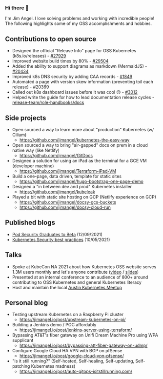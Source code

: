### Hi there 👋

I'm Jim Angel. I love solving problems and working with incredible people! The following highlights some of my OSS accomplishments and hobbies.

## Contributions to open source

* Designed the official "Release Info" page for OSS Kubernetes (k8s.io/releases) - [#27929](https://github.com/kubernetes/website/pull/27929)
* Improved website build times by 80% - [#29504](https://github.com/kubernetes/website/pull/29504)
* Added the ability to support diagrams as markdown (MermaidJS) - [#20434](https://github.com/kubernetes/website/pull/20434)
* Improved k8s DNS security by adding CAA records - [#1849](https://github.com/kubernetes/k8s.io/pull/1849)
* Automated a page with version skew information (preventing toil each release) - [#20369](https://github.com/kubernetes/website/pull/20369)
* Called out k8s dashboard issues before it was cool 🙃 - [#3012](https://github.com/kubernetes/dashboard/issues/3012)
* Helped write the guide for how to lead documentation release cycles - [release-team/role-handbooks/docs](https://github.com/kubernetes/sig-release/tree/master/release-team/role-handbooks/docs)

## Side projects

* Open sourced a way to learn more about "production" Kubernetes (w/ Cilium)
    * https://github.com/jimangel/kubernetes-the-easy-way
* Open sourced a way to bring "air-gapped" docs on prem in a cloud native way (like Netlify)
    * https://github.com/jimangel/GitDocs
* Designed a solution for using an iPad as the terminal for a GCE VM (developer machine)
    * https://github.com/jimangel/Terraform-iPad-VM
* Build a one-page, data driven, template for static sites
    * https://github.com/jimangel/hugo-bootstrap-one-page-demo
* Designed a "in between dev and prod" Kubernetes installer
    * https://github.com/jimangel/kubeleak
* Played a bit with static site hosting on GCP (Netlify experience on GCP)
    * https://github.com/jimangel/docsy-gcs-buckets
    * https://github.com/jimangel/docsy-cloud-run

## Published blogs

* [Pod Security Graduates to Beta](https://kubernetes.io/blog/2021/12/09/pod-security-admission-beta/) (12/09/2021)
* [Kubernetes Security best practices](https://kubernetes.io/blog/2021/10/05/nsa-cisa-kubernetes-hardening-guidance/) (10/05/2021)

## Talks

* Spoke at KubeCon NA 2021 about how Kubernetes OSS website serves 1.3M users monthly and let's anyone contribute ([video](https://www.youtube.com/watch?v=GDfcBF5et3Q) / [slides](https://static.sched.com/hosted_files/kccncna2021/c2/kubecon-2021-SIG-Docs-Deep-Dive-Final.pdf))
* Presented at an internal conference to an audience of 800+ around contributing to OSS Kubernetes and general Kubernetes literacy
* Host and maintain the local [Austin Kubernetes Meetup](https://community.cncf.io/kubernetes-austin/)

## Personal blog

* Testing upstream Kubernetes on a Raspberry Pi cluster
    * https://jimangel.io/post/upstream-kubernetes-on-pi/
* Building a Jenkins demo / POC affordably
    * https://jimangel.io/post/jenkins-server-using-terraform/
* Bypassing AT&T's fiber gateway on Unifi Dream Machine Pro using WPA supplicant
    * https://jimangel.io/post/bypassing-att-fiber-gateway-on-udmp/
* Configure Google Cloud HA VPN with BGP on pfSense
    * https://jimangel.io/post/google-cloud-vpn-pfsense/
* "Is it still running?" (Self-hosted, Self-healing, Self-updating, Self-patching Kubernetes madness)
    * https://jimangel.io/post/auto-gitops-isitstillrunning.com/
